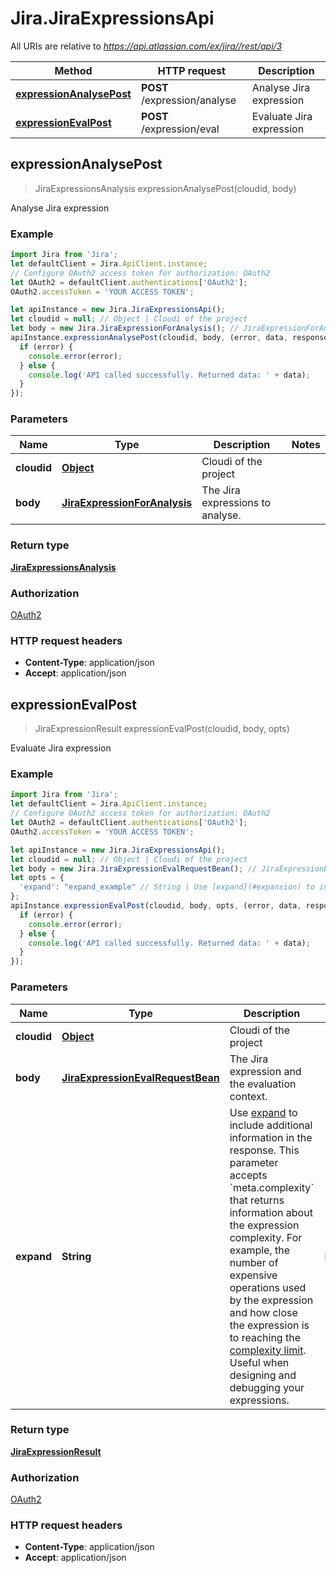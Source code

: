# Jira.JiraExpressionsApi

All URIs are relative to *https://api.atlassian.com/ex/jira//rest/api/3*

Method | HTTP request | Description
------------- | ------------- | -------------
[**expressionAnalysePost**](JiraExpressionsApi.md#expressionAnalysePost) | **POST** /expression/analyse | Analyse Jira expression
[**expressionEvalPost**](JiraExpressionsApi.md#expressionEvalPost) | **POST** /expression/eval | Evaluate Jira expression



## expressionAnalysePost

> JiraExpressionsAnalysis expressionAnalysePost(cloudid, body)

Analyse Jira expression

### Example

```javascript
import Jira from 'Jira';
let defaultClient = Jira.ApiClient.instance;
// Configure OAuth2 access token for authorization: OAuth2
let OAuth2 = defaultClient.authentications['OAuth2'];
OAuth2.accessToken = 'YOUR ACCESS TOKEN';

let apiInstance = new Jira.JiraExpressionsApi();
let cloudid = null; // Object | Cloudi of the project
let body = new Jira.JiraExpressionForAnalysis(); // JiraExpressionForAnalysis | The Jira expressions to analyse.
apiInstance.expressionAnalysePost(cloudid, body, (error, data, response) => {
  if (error) {
    console.error(error);
  } else {
    console.log('API called successfully. Returned data: ' + data);
  }
});
```

### Parameters


Name | Type | Description  | Notes
------------- | ------------- | ------------- | -------------
 **cloudid** | [**Object**](.md)| Cloudi of the project | 
 **body** | [**JiraExpressionForAnalysis**](JiraExpressionForAnalysis.md)| The Jira expressions to analyse. | 

### Return type

[**JiraExpressionsAnalysis**](JiraExpressionsAnalysis.md)

### Authorization

[OAuth2](../README.md#OAuth2)

### HTTP request headers

- **Content-Type**: application/json
- **Accept**: application/json


## expressionEvalPost

> JiraExpressionResult expressionEvalPost(cloudid, body, opts)

Evaluate Jira expression

### Example

```javascript
import Jira from 'Jira';
let defaultClient = Jira.ApiClient.instance;
// Configure OAuth2 access token for authorization: OAuth2
let OAuth2 = defaultClient.authentications['OAuth2'];
OAuth2.accessToken = 'YOUR ACCESS TOKEN';

let apiInstance = new Jira.JiraExpressionsApi();
let cloudid = null; // Object | Cloudi of the project
let body = new Jira.JiraExpressionEvalRequestBean(); // JiraExpressionEvalRequestBean | The Jira expression and the evaluation context.
let opts = {
  'expand': "expand_example" // String | Use [expand](#expansion) to include additional information in the response. This parameter accepts `meta.complexity` that returns information about the expression complexity. For example, the number of expensive operations used by the expression and how close the expression is to reaching the [complexity limit](https://developer.atlassian.com/cloud/jira/platform/jira-expressions/#restrictions). Useful when designing and debugging your expressions.
};
apiInstance.expressionEvalPost(cloudid, body, opts, (error, data, response) => {
  if (error) {
    console.error(error);
  } else {
    console.log('API called successfully. Returned data: ' + data);
  }
});
```

### Parameters


Name | Type | Description  | Notes
------------- | ------------- | ------------- | -------------
 **cloudid** | [**Object**](.md)| Cloudi of the project | 
 **body** | [**JiraExpressionEvalRequestBean**](JiraExpressionEvalRequestBean.md)| The Jira expression and the evaluation context. | 
 **expand** | **String**| Use [expand](#expansion) to include additional information in the response. This parameter accepts &#x60;meta.complexity&#x60; that returns information about the expression complexity. For example, the number of expensive operations used by the expression and how close the expression is to reaching the [complexity limit](https://developer.atlassian.com/cloud/jira/platform/jira-expressions/#restrictions). Useful when designing and debugging your expressions. | [optional] 

### Return type

[**JiraExpressionResult**](JiraExpressionResult.md)

### Authorization

[OAuth2](../README.md#OAuth2)

### HTTP request headers

- **Content-Type**: application/json
- **Accept**: application/json

